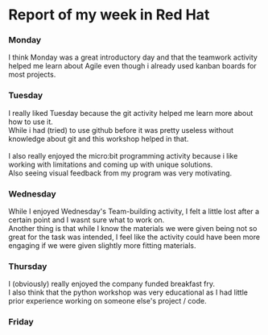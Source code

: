# Report of my week in Red Hat

### Monday

I think Monday was a great introductory day and that the teamwork activity helped me learn about Agile even though i already used kanban boards for most projects.


### Tuesday 

I really liked Tuesday because the git activity helped me learn more about how to use it.\
While i had (tried) to use github before it was pretty useless without knowledge about git and this workshop helped in that.\
\
I also really enjoyed the micro:bit programming activity because i like working with limitations and coming up with unique solutions.\
Also seeing visual feedback from my program was very motivating.


### Wednesday

While I enjoyed Wednesday's Team-building activity, I felt a little lost after a certain point and I wasnt sure what to work on.\
Another thing is that while I know the materials we were given being not so great for the task was intended, I feel like the activity could have been more engaging if we were given slightly more fitting materials.

### Thursday 

I (obviously) really enjoyed the company funded breakfast fry.\
I also think that the python workshop was very educational as I had little prior experience working on someone else's project / code.

### Friday 


